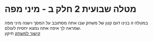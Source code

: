 # מטלה שבועית 2 חלק ב - מיני מפה

במטלה זו בנינו דגם קטן של משחק שבו אתה מסתובב על המסך וישנה מיני מפה שמראה לך איפה אתה נמצא יחסית לעולם.  
[קישור למשחק](https://gamedevrel2024shovhalyon.itch.io/flyingbird)
תיקון
